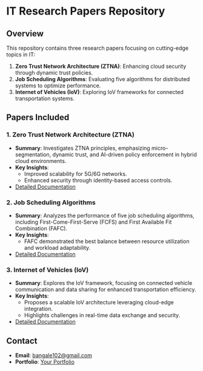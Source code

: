 # IT Research Papers Repository

## Overview
This repository contains three research papers focusing on cutting-edge topics in IT:
1. **Zero Trust Network Architecture (ZTNA)**: Enhancing cloud security through dynamic trust policies.
2. **Job Scheduling Algorithms**: Evaluating five algorithms for distributed systems to optimize performance.
3. **Internet of Vehicles (IoV)**: Exploring IoV frameworks for connected transportation systems.

## Papers Included

### 1. Zero Trust Network Architecture (ZTNA)
- **Summary**: Investigates ZTNA principles, emphasizing micro-segmentation, dynamic trust, and AI-driven policy enforcement in hybrid cloud environments.
- **Key Insights**:
  - Improved scalability for 5G/6G networks.
  - Enhanced security through identity-based access controls.
- [Detailed Documentation](./ZTNA)

### 2. Job Scheduling Algorithms
- **Summary**: Analyzes the performance of five job scheduling algorithms, including First-Come-First-Serve (FCFS) and First Available Fit Combination (FAFC).
- **Key Insights**:
  - FAFC demonstrated the best balance between resource utilization and workload adaptability.
- [Detailed Documentation](./Scheduling-Algorithms)

### 3. Internet of Vehicles (IoV)
- **Summary**: Explores the IoV framework, focusing on connected vehicle communication and data sharing for enhanced transportation efficiency.
- **Key Insights**:
  - Proposes a scalable IoV architecture leveraging cloud-edge integration.
  - Highlights challenges in real-time data exchange and security.
- [Detailed Documentation](./IoV)

## Contact
- **Email**: [bangale102@gmail.com](mailto:bangale102@gmail.com)
- **Portfolio**: [Your Portfolio](https://omavinashbangale.wixsite.com/you-tell-me)
